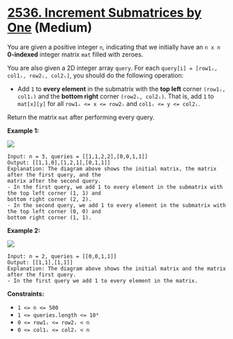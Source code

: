 # [2536. Increment Submatrices by One][link] (Medium)

[link]: https://leetcode.com/problems/increment-submatrices-by-one/

You are given a positive integer `n`, indicating that we initially have an `n x n` **0-indexed**
integer matrix `mat` filled with zeroes.

You are also given a 2D integer array `query`. For each `query[i] = [row1ᵢ, col1ᵢ, row2ᵢ, col2ᵢ]`,
you should do the following operation:

- Add `1` to **every element** in the submatrix with the **top left** corner `(row1ᵢ, col1ᵢ)` and the
**bottom right** corner `(row2ᵢ, col2ᵢ)`. That is, add `1` to `mat[x][y]` for all `row1ᵢ <= x <=
row2ᵢ` and `col1ᵢ <= y <= col2ᵢ`.

Return the matrix `mat` after performing every query.

**Example 1:**

![](https://assets.leetcode.com/uploads/2022/11/24/p2example11.png)

```
Input: n = 3, queries = [[1,1,2,2],[0,0,1,1]]
Output: [[1,1,0],[1,2,1],[0,1,1]]
Explanation: The diagram above shows the initial matrix, the matrix after the first query, and the
matrix after the second query.
- In the first query, we add 1 to every element in the submatrix with the top left corner (1, 1) and
bottom right corner (2, 2).
- In the second query, we add 1 to every element in the submatrix with the top left corner (0, 0) and
bottom right corner (1, 1).
```

**Example 2:**

![](https://assets.leetcode.com/uploads/2022/11/24/p2example22.png)

```
Input: n = 2, queries = [[0,0,1,1]]
Output: [[1,1],[1,1]]
Explanation: The diagram above shows the initial matrix and the matrix after the first query.
- In the first query we add 1 to every element in the matrix.
```

**Constraints:**

- `1 <= n <= 500`
- `1 <= queries.length <= 10⁴`
- `0 <= row1ᵢ <= row2ᵢ < n`
- `0 <= col1ᵢ <= col2ᵢ < n`
